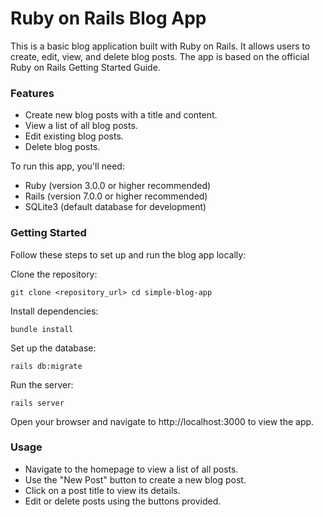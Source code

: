 # Ruby on Rails Blog App

This is a basic blog application built with Ruby on Rails. It allows users to create, edit, view, and delete blog posts. The app is based on the official Ruby on Rails Getting Started Guide.

<h3>Features</h3>

<ul>
  <li>Create new blog posts with a title and content.</li>
  <li>View a list of all blog posts.</li>
  <li>Edit existing blog posts.</li>
  <li>Delete blog posts.</li>
</ul>
To run this app, you'll need:

<ul>
  <li>Ruby (version 3.0.0 or higher recommended)</li>
  <li>Rails (version 7.0.0 or higher recommended)</li>
  <li>SQLite3 (default database for development)</li>
</ul>

<h3>Getting Started</h3>
Follow these steps to set up and run the blog app locally:

Clone the repository:

`
git clone <repository_url>
cd simple-blog-app
`

Install dependencies:

`
bundle install
`

Set up the database:

`
rails db:migrate
`

Run the server:

`
rails server
`

Open your browser and navigate to http://localhost:3000 to view the app.

<h3>Usage</h3>
<ul>
  <li>Navigate to the homepage to view a list of all posts. </li>
  <li>Use the "New Post" button to create a new blog post. </li>
  <li>Click on a post title to view its details. </li>
  <li>Edit or delete posts using the buttons provided.</li>
</ul>

